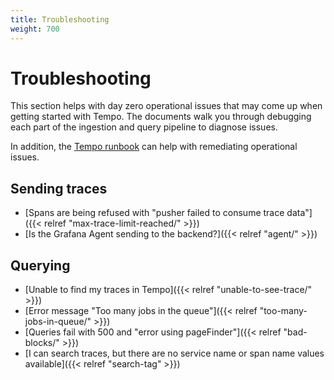 ```yaml
---
title: Troubleshooting
weight: 700
---
```


# Troubleshooting

This section helps with day zero operational issues that may come up when getting started with Tempo.
The documents walk you through debugging each part of the ingestion and query pipeline to diagnose issues.

In addition, the [Tempo runbook](https://github.com/grafana/tempo/blob/main/operations/tempo-mixin/runbook.md) can help with remediating operational issues.

## Sending traces

- [Spans are being refused with "pusher failed to consume trace data"]({{< relref "max-trace-limit-reached/" >}})
- [Is the Grafana Agent sending to the backend?]({{< relref "agent/" >}})

## Querying

- [Unable to find my traces in Tempo]({{< relref "unable-to-see-trace/" >}})
- [Error message "Too many jobs in the queue"]({{< relref "too-many-jobs-in-queue/" >}})
- [Queries fail with 500 and "error using pageFinder"]({{< relref "bad-blocks/" >}})
- [I can search traces, but there are no service name or span name values available]({{< relref "search-tag" >}})
